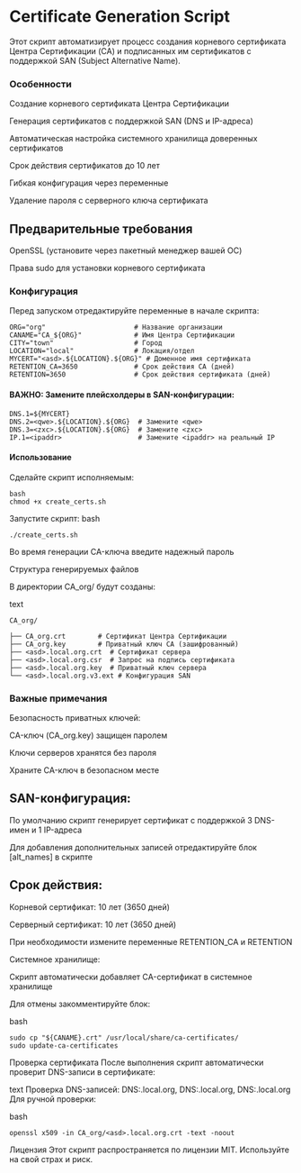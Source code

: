 # Certificate Generation Script

Этот скрипт автоматизирует процесс создания корневого сертификата Центра Сертификации (CA) и подписанных им сертификатов с поддержкой SAN (Subject Alternative Name).

### Особенности

Создание корневого сертификата Центра Сертификации

Генерация сертификатов с поддержкой SAN (DNS и IP-адреса)

Автоматическая настройка системного хранилища доверенных сертификатов

Срок действия сертификатов до 10 лет

Гибкая конфигурация через переменные

Удаление пароля с серверного ключа сертификата 

## Предварительные требования

OpenSSL (установите через пакетный менеджер вашей ОС)

Права sudo для установки корневого сертификата

### Конфигурация

Перед запуском отредактируйте переменные в начале скрипта:
```
ORG="org"                      # Название организации
CANAME="CA_${ORG}"             # Имя Центра Сертификации
CITY="town"                    # Город
LOCATION="local"               # Локация/отдел
MYCERT="<asd>.${LOCATION}.${ORG}" # Доменное имя сертификата
RETENTION_CA=3650              # Срок действия CA (дней)
RETENTION=3650                 # Срок действия сертификата (дней)
```

#### ВАЖНО: Замените плейсхолдеры в SAN-конфигурации:
```
DNS.1=${MYCERT}
DNS.2=<qwe>.${LOCATION}.${ORG}  # Замените <qwe>
DNS.3=<zxc>.${LOCATION}.${ORG}  # Замените <zxc>
IP.1=<ipaddr>                   # Замените <ipaddr> на реальный IP
```

#### Использование
Сделайте скрипт исполняемым:
```
bash
chmod +x create_certs.sh
```

Запустите скрипт:
bash
```
./create_certs.sh
```

Во время генерации CA-ключа введите надежный пароль

Структура генерируемых файлов

В директории CA_org/ будут созданы:

text
```
CA_org/

├── CA_org.crt        # Сертификат Центра Сертификации
├── CA_org.key        # Приватный ключ CA (зашифрованный)
├── <asd>.local.org.crt  # Сертификат сервера
├── <asd>.local.org.csr  # Запрос на подпись сертификата
├── <asd>.local.org.key  # Приватный ключ сервера
└── <asd>.local.org.v3.ext # Конфигурация SAN
```

### Важные примечания

Безопасность приватных ключей:

CA-ключ (CA_org.key) защищен паролем

Ключи серверов хранятся без пароля

Храните CA-ключ в безопасном месте

## SAN-конфигурация:

По умолчанию скрипт генерирует сертификат с поддержкой 3 DNS-имен и 1 IP-адреса

Для добавления дополнительных записей отредактируйте блок [alt_names] в скрипте

## Срок действия:

Корневой сертификат: 10 лет (3650 дней)

Серверный сертификат: 10 лет (3650 дней)

При необходимости измените переменные RETENTION_CA и RETENTION

Системное хранилище:

Скрипт автоматически добавляет CA-сертификат в системное хранилище

Для отмены закомментируйте блок:

bash
```
sudo cp "${CANAME}.crt" /usr/local/share/ca-certificates/
sudo update-ca-certificates
```
Проверка сертификата
После выполнения скрипт автоматически проверит DNS-записи в сертификате:

text
Проверка DNS-записей:
    DNS:<asd>.local.org, DNS:<qwe>.local.org, DNS:<zxc>.local.org
Для ручной проверки:

bash
```
openssl x509 -in CA_org/<asd>.local.org.crt -text -noout
```
Лицензия
Этот скрипт распространяется по лицензии MIT. Используйте на свой страх и риск.
